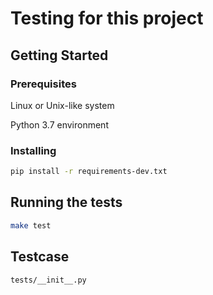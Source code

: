 # Testing for this project

## Getting Started

### Prerequisites

Linux or Unix-like system

Python 3.7 environment

### Installing

```bash
pip install -r requirements-dev.txt
```

## Running the tests

```bash
make test
```

## Testcase

`tests/__init__.py`
